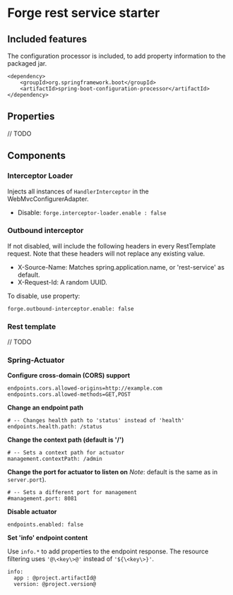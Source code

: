 # Forge rest service starter

## Included features

The configuration processor is included, to add property information to the packaged jar.

```
<dependency>
    <groupId>org.springframework.boot</groupId>
    <artifactId>spring-boot-configuration-processor</artifactId>
</dependency>
```

## Properties

// TODO

## Components

### Interceptor Loader

Injects all instances of ```HandlerInterceptor``` in the WebMvcConfigurerAdapter.

* Disable: ```forge.interceptor-loader.enable : false```

### Outbound interceptor

If not disabled, will include the following headers in every RestTemplate request.
Note that these headers will not replace any existing value.

* X-Source-Name: Matches spring.application.name, or 'rest-service' as default.
* X-Request-Id: A random UUID.

To disable, use property:
```
forge.outbound-interceptor.enable: false
```

### Rest template

// TODO

### Spring-Actuator

**Configure cross-domain (CORS) support**
```
endpoints.cors.allowed-origins=http://example.com
endpoints.cors.allowed-methods=GET,POST
```

**Change an endpoint path**
```
# -- Changes health path to 'status' instead of 'health'
endpoints.health.path: /status
```

**Change the context path (default is '/')**
```
# -- Sets a context path for actuator
management.contextPath: /admin
```

**Change the port for actuator to listen on**
_Note_: default is the same as in ```server.port```).
```
# -- Sets a different port for management
#management.port: 8081
```

**Disable actuator**
```
endpoints.enabled: false
```

**Set 'info' endpoint content**

Use `info.*` to add properties to the endpoint response. The resource filtering uses `'@\<key\>@'` instead of `'${\<key\>}'`.
```
info:
  app : @project.artifactId@
  version: @project.version@
```